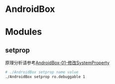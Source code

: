 # AndroidBox

# Modules

## setprop

原理分析请参考[AndroidBox-01-修改SystemProperty](https://picoorg.github.io/posts/androidbox-01-%E4%BF%AE%E6%94%B9systemproperty/)

```bash
# ./AndroidBox setprop name value
./AndroidBox setprop ro.debuggable 1
```
